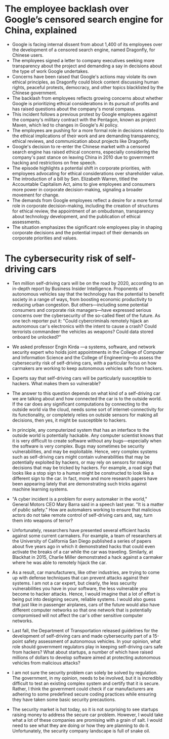 # The employee backlash over Google’s censored search engine for China, explained  

- Google is facing internal dissent from about 1,400 of its employees over the development of a censored search engine, named Dragonfly, for Chinese users.  
- The employees signed a letter to company executives seeking more transparency about the project and demanding a say in decisions about the type of work Google undertakes.   
- Concerns have been raised that Google's actions may violate its own ethical principles, as Dragonfly could block content discussing human rights, peaceful protests, democracy, and other topics blacklisted by the Chinese government.   
- The backlash from employees reflects growing concerns about whether Google is prioritizing ethical considerations in its pursuit of profits and has raised questions about the company's moral compass.  
- This incident follows a previous protest by Google employees against the company's military contract with the Pentagon, known as project Maven, which led to changes in Google's AI policy.  
- The employees are pushing for a more formal role in decisions related to the ethical implications of their work and are demanding transparency, ethical reviews, and communication about projects like Dragonfly.  
- Google's decision to re-enter the Chinese market with a censored search engine has raised ethical concerns, especially considering the company's past stance on leaving China in 2010 due to government hacking and restrictions on free speech.  
- The episode highlights a potential shift in corporate priorities, with employees advocating for ethical considerations over shareholder value.  
- The introduction of a bill by Sen. Elizabeth Warren, titled the Accountable Capitalism Act, aims to give employees and consumers more power in corporate decision-making, signaling a broader movement for change.  
- The demands from Google employees reflect a desire for a more formal role in corporate decision-making, including the creation of structures for ethical review, the appointment of an ombudsman, transparency about technology development, and the publication of ethical assessments.  
- The situation emphasizes the significant role employees play in shaping corporate decisions and the potential impact of their demands on corporate priorities and values.

# The cybersecurity risk of self-driving cars  

- Ten million self-driving cars will be on the road by 2020, according to an in-depth report by Business Insider Intelligence. Proponents of autonomous vehicles say that the technology has the potential to benefit society in a range of ways, from boosting economic productivity to reducing urban congestion. But others—including some potential consumers and corporate risk managers—have expressed serious concerns over the cybersecurity of the so-called fleet of the future. As one tech reporter put it: "Could cybercriminals remotely hijack an autonomous car's electronics with the intent to cause a crash? Could terrorists commandeer the vehicles as weapons? Could data stored onboard be unlocked?"  

- We asked professor Engin Kirda —a systems, software, and network security expert who holds joint appointments in the College of Computer and Information Science and the College of Engineering—to assess the cybersecurity risk of self-driving cars, with a particular focus on how carmakers are working to keep autonomous vehicles safe from hackers.  

- Experts say that self-driving cars will be particularly susceptible to hackers. What makes them so vulnerable?
  
- The answer to this question depends on what kind of a self-driving car we are talking about and how connected the car is to the outside world. If the car does any significant computations by connecting to the outside world via the cloud, needs some sort of internet-connectivity for its functionality, or completely relies on outside sensors for making all decisions, then yes, it might be susceptible to hackers.  

- In principle, any computerized system that has an interface to the outside world is potentially hackable. Any computer scientist knows that it is very difficult to create software without any bugs—especially when the software is very complex. Bugs may sometimes be security vulnerabilities, and may be exploitable. Hence, very complex systems such as self-driving cars might contain vulnerabilities that may be potentially exploited by hackers, or may rely on sensors for making decisions that may be tricked by hackers. For example, a road sign that looks like a stop sign to a human might be constructed to look like a different sign to the car. In fact, more and more research papers have been appearing lately that are demonstrating such tricks against machine learning systems.  

- "A cyber incident is a problem for every automaker in the world," General Motors CEO Mary Barra said in a speech last year. "It is a matter of public safety." How are automakers working to ensure that malicious actors do not take remote control of self-driving cars and, say, turn them into weapons of terror?  

- Unfortunately, researchers have presented several efficient hacks against some current carmakers. For example, a team of researchers at the University of California San Diego published a series of papers about five years ago in which it demonstrated hacks that could even activate the breaks of a car while the car was traveling. Similarly, at Blackhat in 2015, Charlie Miller demonstrated a hack against a carmaker where he was able to remotely hijack the car.  
 
- As a result, car manufacturers, like other industries, are trying to come up with defense techniques that can prevent attacks against their systems. I am not a car expert, but clearly, the less security vulnerabilities you have in your software, the less vulnerable you become to hacker attacks. Hence, I would imagine that a lot of effort is being put into designing secure, reliable systems. I would also guess that just like in passenger airplanes, cars of the future would also have different computer networks so that one network that is potentially compromised will not affect the car's other sensitive computer networks.  

- Last fall, the Department of Transportation released guidelines for the development of self-driving cars and made cybersecurity part of a 15-point safety assessment of autonomous vehicles. In your opinion, what role should government regulators play in keeping self-driving cars safe from hackers? What about startups, a number of which have raised millions of dollars to develop software aimed at protecting autonomous vehicles from malicious attacks?  

- I am not sure the security problem can solely be solved by regulation. The government, in my opinion, needs to be involved, but it is incredibly difficult to test an existing complex system and certify that it is secure. Rather, I think the government could check if car manufacturers are adhering to some predefined secure coding practices while ensuring they have taken some basic security precautions.  

- The security market is hot today, so it is not surprising to see startups raising money to address the secure car problem. However, I would take what a lot of these companies are promising with a grain of salt. I would need to see what they are doing or how they are planning to do it. Unfortunately, the security company landscape is full of snake oil.
